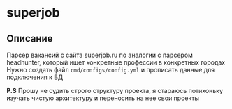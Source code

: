 # superjob


## Описание
Парсер вакансий с сайта superjob.ru по аналогии с парсером headhunter, который ищет конкретные профессии в конкретных городах
Нужно создать файл  `cmd/configs/config.yml` и прописать данные для подключения к БД


<b>P.S</b> Прошу не судить строго структуру проекта, я стараюсь потихоньку изучать чистую архитектуру и переносить на нее свои проекты
